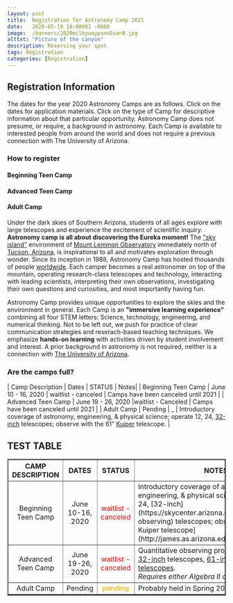 ```yaml
---
layout: post
title:  Registration for Astronomy Camp 2021
date:   2020-05-19 18:00001 -0800
image:  /banners/2020milkywaypanoEvanB.jpg
alttxt: "Picture of the canyon"
description: Reserving your spot
tags: Registration
categories: [Registration]
---
```


<!--![]({{site.baseurl}}/img/11.jpg)<img alt="Astronomy Camp 2019: Continuing to inspire through authentic exploration." title="Come explore the skies with students from around the world. (Image from Apollo 15; July 26, 1971)" src="img/11.jpg">-->

## Registration Information

The dates for the year 2020 Astronomy Camps are as follows.
Click on the dates for application materials.
Click on the type of Camp for descriptive information about that particular opportunity.
Astronomy Camp does not presume, or require, a background in astronomy. Each Camp is available to interested people from around the world and does not require a previous connection with The University of Arizona.


### How to register

#### Beginning Teen Camp

#### Advanced Teen Camp

#### Adult Camp

Under the dark skies of Southern Arizona, students of all ages explore with large telescopes and experience the excitement of scientific inquiry. **Astronomy camp is all about discovering the Eureka moment!** The <a href="http://www.azwild.org/regions/skyisland.php">&quot;sky island&quot;</a> environment of  <a href="./pages/lemmon.html">Mount Lemmon Observatory</a> immediately north of <a href="http://www.visittucson.org/visitor/about/">Tucson, Arizona,</a> is inspirational to all and motivates exploration through wonder. Since its inception in 1988, Astronomy Camp has hosted thousands of people <a href="./images/US&World2014.jpg">worldwide</a>. Each camper becomes a real astronomer on top of the mountain, operating research-class telescopes and technology, interacting with leading scientists, interpreting their own observations, investigating their own questions and curiosities, and most importantly having fun.

Astronomy Camp provides unique opportunities to explore the skies and the environment in general.  Each Camp is an **&quot;immersive learning experience&quot;** combining all four STEM letters: Science, technology, engineering, and numerical thinking. Not to be left out, we push for practice of clear communication strategies and reserach-based teaching techniques. We emphasize **hands-on learning** with activities driven by student involvement and interest. A prior background in astronomy is not required, neither is a connection with <a href="http://www.arizona.edu">The University of Arizona</a>. 

### Are the camps full?

| Camp Description | Dates | STATUS | Notes|
| Beginning Teen Camp | June 10 - 16, 2020 | waitlist - canceled | Camps have been canceled until 2021 | 
| Advanced Teen Camp | June 19 - 26, 2020 |waitlist - Canceled | Camps have been canceled until 2021 |
| Adult Camp | Pending | _ | Introductory coverage of astronomy, engineering, &amp; physical science; operate 12, 24, <a href="https://skycenter.arizona.edu/content/remote-observing">32-inch</a> telescopes; observe with the 61" <a href="http://james.as.arizona.edu/~psmith/61inch/">Kuiper</a> telescope. |


## TEST TABLE

<table border="2" cellpadding="3" cellspacing="0">
	<colgroup>
		<col width="15%" />
		<col width="15%" />
		<col width="10%" />
		<col width="60%" />
	</colgroup>
	<thead>
		<tr class="header">
		<th>CAMP DESCRIPTION</th>
		<th>DATES</th>
		<th>STATUS</th>
		<th>NOTES</th>
		</tr>
	</thead>
	<tbody>
	<tr>
		<td align="center">Beginning Teen&nbsp;Camp</td>
		<td align="center">June 10-16, 2020</td>
		<td align="center"><span style="color: red;">waitlist - canceled</span></td><!-- colors: limegreen, orange, red -->
		<td markdown="span">Introductory coverage of astronomy, engineering, &amp; physical science; operate 12, 24, [32-inch](https://skycenter.arizona.edu/content/remote-observing) telescopes; observe with the [61" Kuiper telescope](http://james.as.arizona.edu/~psmith/61inch/).</td>
	</tr>
	<tr>
		<td align="center">Advanced Teen&nbsp;Camp</td>
		<td align="center">June 19-26, 2020</td>
		<td align="center"><span style="color: red;">waitlist - canceled</span></td><!-- colors: limegreen, orange, red -->
		<td markdown="span">Quantitative observing projects with 12, 24, <a href="https://skycenter.arizona.edu/content/remote-observing"> 32-inch</a> telescopes, <a href="http://james.as.arizona.edu/~psmith/61inch/">61-inch</a>, <a href="https://www.as.arizona.edu/arizona-radio-observatory">radio telescopes</a>.<br/> <em>Requires either Algebra II or Geometry</em>.</td>
	</tr>
	<tr><!-- colors: green, orange, red -->
		<td align="center">Adult&nbsp;Camp </td>
		<td align="center">Pending</td>
		<td align="center"><span style="color: orange;"> pending </span></td><!-- colors: limegreen, orange, red -->
		<td markdown="span">Probably held in Spring 2021</td>
	</tr>
	</tbody>
</table>
